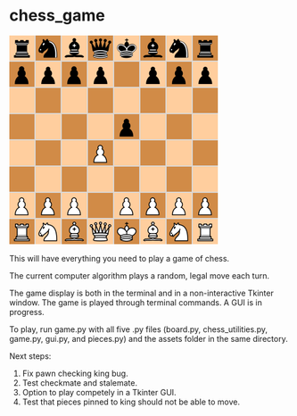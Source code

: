 # chess_game
![image](assets/chessboard.png)

This will have everything you need to play a game of chess.

The current computer algorithm plays a random, legal move each turn.

The game display is both in the terminal and in a non-interactive Tkinter window. The game is played through terminal commands. A GUI is in progress.

To play, run game.py with all five .py files (board.py, chess_utilities.py, game.py, gui.py, and pieces.py) and the assets folder in the same directory.

Next steps:
1. Fix pawn checking king bug. 
2. Test checkmate and stalemate.
3. Option to play competely in a Tkinter GUI.
4. Test that pieces pinned to king should not be able to move.
